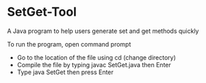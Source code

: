 # SetGet-Tool
A Java program to help users generate set and get methods quickly

To run the program, open command prompt
 - Go to the location of the file using cd (change directory)
 - Compile the file by typing javac SetGet.java then Enter
 - Type java SetGet then press Enter
